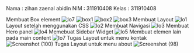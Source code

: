 Nama : zihan zaenal abidin
NIM : 311910408
Kelas : 311910408


Membuat Box element
![lo7](https://user-images.githubusercontent.com/81241228/115253936-1450d300-a157-11eb-968b-8b79f267f038.png)
![box1](https://user-images.githubusercontent.com/81241228/115253981-1f0b6800-a157-11eb-8ae4-c1726522b035.png)
![box2](https://user-images.githubusercontent.com/81241228/115253999-23d01c00-a157-11eb-9a1b-98ccdb9e835b.png)
![box3](https://user-images.githubusercontent.com/81241228/115254018-2763a300-a157-11eb-83cb-6052d92dfd0a.png)
Membuat Layout
![lo1](https://user-images.githubusercontent.com/81241228/115254029-2a5e9380-a157-11eb-8fae-936d2fc7d222.png)
Layout setelah menggunakan CSS
![lo2](https://user-images.githubusercontent.com/81241228/115254038-2af72a00-a157-11eb-80b1-14b9bc798ed8.png)
Membuat Navigasi
![lo3](https://user-images.githubusercontent.com/81241228/115254048-2c285700-a157-11eb-9d6b-4aa0684f49a8.png)
Membuat Hero panel
![lo4](https://user-images.githubusercontent.com/81241228/115254062-2fbbde00-a157-11eb-9df2-5b15f069ea03.png)
Memebuat Sidebar Widget
![lo5](https://user-images.githubusercontent.com/81241228/115254066-321e3800-a157-11eb-9869-6f2dde6fdf95.png)
Membuat elemen lain pada main content
![lo7](https://user-images.githubusercontent.com/81241228/115256465-6f83c500-a159-11eb-832a-5ba76289999b.png)
Tugas Layout untuk menu kontak 
![Screenshot (100)](https://user-images.githubusercontent.com/81241228/115254262-5ed24f80-a157-11eb-932a-f73e39e22994.png)
Tugas Layout untuk menu about
![Screenshot (98)](https://user-images.githubusercontent.com/81241228/115256753-b671ba80-a159-11eb-92b0-a504b0b3750a.png)

